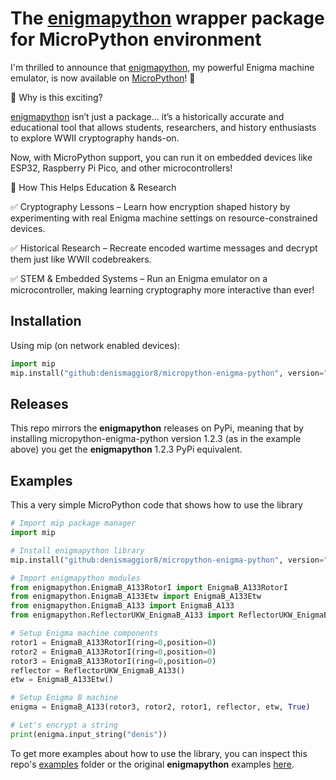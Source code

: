 # The [enigmapython](https://github.com/denismaggior8/enigma-python) wrapper package for MicroPython environment

I'm thrilled to announce that [enigmapython](https://github.com/denismaggior8/enigma-python), my powerful Enigma machine emulator, is now available on [MicroPython](https://micropython.org)! 🚀

🔹 Why is this exciting?

[enigmapython](https://github.com/denismaggior8/enigma-python) isn’t just a package... it’s a historically accurate and educational tool that allows students, researchers, and history enthusiasts to explore WWII cryptography hands-on. 

Now, with MicroPython support, you can run it on embedded devices like ESP32, Raspberry Pi Pico, and other microcontrollers!

🔹 How This Helps Education & Research

✅ Cryptography Lessons – Learn how encryption shaped history by experimenting with real Enigma machine settings on resource-constrained devices.

✅ Historical Research – Recreate encoded wartime messages and decrypt them just like WWII codebreakers.

✅ STEM & Embedded Systems – Run an Enigma emulator on a microcontroller, making learning cryptography more interactive than ever!

## Installation

Using mip (on network enabled devices):

```python
import mip
mip.install("github:denismaggior8/micropython-enigma-python", version="1.2.3")
```

## Releases

This repo mirrors the **enigmapython** releases on PyPi, meaning that by installing micropython-enigma-python version 1.2.3 (as in the example above) you get the **enigmapython** 1.2.3 PyPi equivalent.

## Examples

This a very simple MicroPython code that shows how to use the library

```python
# Import mip package manager
import mip

# Install enigmapython library
mip.install("github:denismaggior8/micropython-enigma-python", version="master")

# Import enigmapython modules
from enigmapython.EnigmaB_A133RotorI import EnigmaB_A133RotorI
from enigmapython.EnigmaB_A133Etw import EnigmaB_A133Etw
from enigmapython.EnigmaB_A133 import EnigmaB_A133
from enigmapython.ReflectorUKW_EnigmaB_A133 import ReflectorUKW_EnigmaB_A133

# Setup Enigma machine components
rotor1 = EnigmaB_A133RotorI(ring=0,position=0)
rotor2 = EnigmaB_A133RotorI(ring=0,position=0)
rotor3 = EnigmaB_A133RotorI(ring=0,position=0)
reflector = ReflectorUKW_EnigmaB_A133()
etw = EnigmaB_A133Etw()

# Setup Enigma B machine
enigma = EnigmaB_A133(rotor3, rotor2, rotor1, reflector, etw, True)

# Let's encrypt a string
print(enigma.input_string("denis"))
```

To get more examples about how to use the library, you can inspect this repo's [examples](./examples) folder or the original **enigmapython** examples [here](https://github.com/denismaggior8/enigma-python/tree/master/examples).